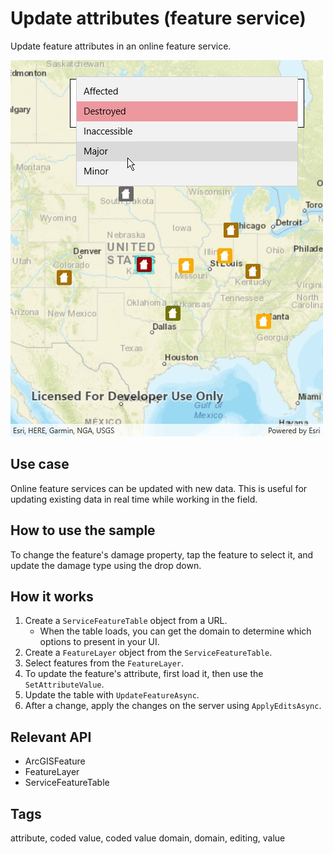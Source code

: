 ﻿# Update attributes (feature service)

Update feature attributes in an online feature service.

![Image of update attributes feature service](UpdateAttributes.jpg)

## Use case

Online feature services can be updated with new data. This is useful for updating existing data in real time while working in the field.

## How to use the sample

To change the feature's damage property, tap the feature to select it, and update the damage type using the drop down.

## How it works

1. Create a `ServiceFeatureTable` object from a URL.
    * When the table loads, you can get the domain to determine which options to present in your UI.
2. Create a `FeatureLayer` object from the `ServiceFeatureTable`.
3. Select features from the `FeatureLayer`.
4. To update the feature's attribute, first load it, then use the `SetAttributeValue`.
5. Update the table with `UpdateFeatureAsync`.
6. After a change, apply the changes on the server using `ApplyEditsAsync`.

## Relevant API

* ArcGISFeature
* FeatureLayer
* ServiceFeatureTable

## Tags

attribute, coded value, coded value domain, domain, editing, value